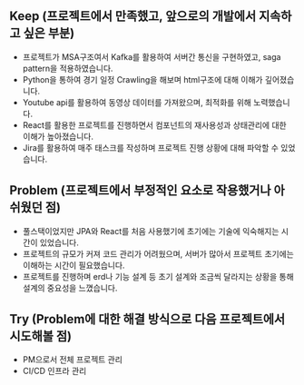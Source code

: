 
## Keep (프로젝트에서 만족했고, 앞으로의 개발에서 지속하고 싶은 부분)
- 프로젝트가 MSA구조여서 Kafka를 활용하여 서버간 통신을 구현하였고, saga pattern을 적용하였습니다.
- Python을 통하여 경기 일정 Crawling을 해보며 html구조에 대해 이해가 깊어졌습니다.
- Youtube api를 활용하여 동영상 데이터를 가져왔으며, 최적화를 위해 노력했습니다.
- React를 활용한 프로젝트를 진행하면서 컴포넌트의 재사용성과 상태관리에 대한 이해가 높아졌습니다.
- Jira를 활용하여 매주 태스크를 작성하며 프로젝트 진행 상황에 대해 파악할 수 있었습니다.

## Problem (프로젝트에서 부정적인 요소로 작용했거나 아쉬웠던 점)
- 풀스택이었지만 JPA와 React를 처음 사용했기에 초기에는 기술에 익숙해지는 시간이 있었습니다.
- 프로젝트의 규모가 커져 코드 관리가 어려웠으며, 서버가 많아서 프로젝트 초기에는 이해하는 시간이 필요했습니다.
- 프로젝트를 진행하며 erd나 기능 설계 등 초기 설계와 조금씩 달라지는 상황을 통해 설계의 중요성을 느꼈습니다.


## Try (Problem에 대한 해결 방식으로 다음 프로젝트에서 시도해볼 점)
- PM으로서 전체 프로젝트 관리
- CI/CD 인프라 관리



